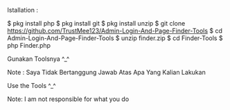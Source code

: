 Istallation :

$ pkg install php
$ pkg install git
$ pkg install unzip
$ git clone https://github.com/TrustMee123/Admin-Login-And-Page-Finder-Tools
$ cd Admin-Login-And-Page-Finder-Tools
$ unzip finder.zip
$ cd Finder-Tools
$ php Finder.php

Gunakan Toolsnya ^_^

Note : Saya Tidak Bertanggung Jawab Atas Apa Yang Kalian Lakukan

Use the Tools ^_^

Note: I am not responsible for what you do
